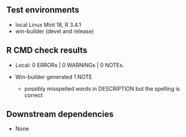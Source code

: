 ## Test environments

* local Linux Mint 18, R 3.4.1
* win-builder (devel and release)

## R CMD check results

* Local: 0 ERRORs | 0 WARNINGs | 0 NOTEs.
    
* Win-builder generated 1 NOTE

    * possibly misspelled words in DESCRIPTION but the spelling is correct


## Downstream dependencies

* None
